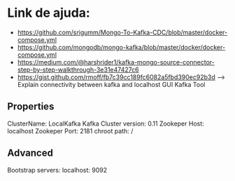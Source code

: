 # Link de ajuda: 
- https://github.com/srigumm/Mongo-To-Kafka-CDC/blob/master/docker-compose.yml
- https://github.com/mongodb/mongo-kafka/blob/master/docker/docker-compose.yml
- https://medium.com/@harshrider1/kafka-mongo-source-connector-step-by-step-walkthrough-3e31e47427c6
- https://gist.github.com/rmoff/fb7c39cc189fc6082a5fbd390ec92b3d --> Explain connectivity between kafka and localhost
GUI Kafka Tool

## Properties
ClusterName: LocalKafka
Kafka Cluster version: 0.11
Zookeper Host: localhost
Zookeper Port: 2181
chroot path: /
## Advanced
Bootstrap servers: localhost: 9092